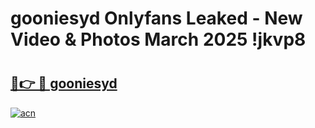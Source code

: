 # gooniesyd Onlyfans Leaked - New Video & Photos March 2025 !jkvp8

# <h2><a href="https://nvcv3v.iuczelnia.edu.pl?title=gooniesyd&ref=jkvp8">🔗👉 🔴 gooniesyd</a></h2>

[![acn](https://github.com/user-attachments/assets/0f9c940e-d8b0-45ae-aac7-cd30a18b3e1c)](https://nvcv3v.iuczelnia.edu.pl?title=gooniesyd&ref=jkvp8)

